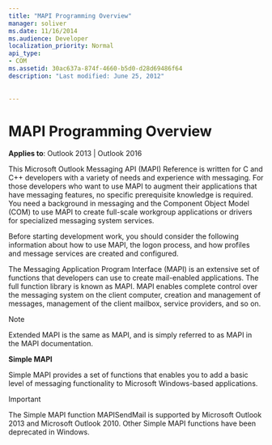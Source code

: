 ```yaml
---
title: "MAPI Programming Overview"
manager: soliver
ms.date: 11/16/2014
ms.audience: Developer
localization_priority: Normal
api_type:
- COM
ms.assetid: 30ac637a-874f-4660-b5d0-d28d69486f64
description: "Last modified: June 25, 2012"
 
 
---
```


# MAPI Programming Overview

  
  
**Applies to**: Outlook 2013 | Outlook 2016 
  
This Microsoft Outlook Messaging API (MAPI) Reference is written for C and C++ developers with a variety of needs and experience with messaging. For those developers who want to use MAPI to augment their applications that have messaging features, no specific prerequisite knowledge is required. You need a background in messaging and the Component Object Model (COM) to use MAPI to create full-scale workgroup applications or drivers for specialized messaging system services.
  
Before starting development work, you should consider the following information about how to use MAPI, the logon process, and how profiles and message services are created and configured.
  
The Messaging Application Program Interface (MAPI) is an extensive set of functions that developers can use to create mail-enabled applications. The full function library is known as MAPI. MAPI enables complete control over the messaging system on the client computer, creation and management of messages, management of the client mailbox, service providers, and so on.
  
> [!NOTE]
> Extended MAPI is the same as MAPI, and is simply referred to as MAPI in the MAPI documentation. 
  
 **Simple MAPI**
  
Simple MAPI provides a set of functions that enables you to add a basic level of messaging functionality to Microsoft Windows-based applications.
  
> [!IMPORTANT]
> The Simple MAPI function MAPISendMail is supported by Microsoft Outlook 2013 and Microsoft Outlook 2010. Other Simple MAPI functions have been deprecated in Windows. 
  

